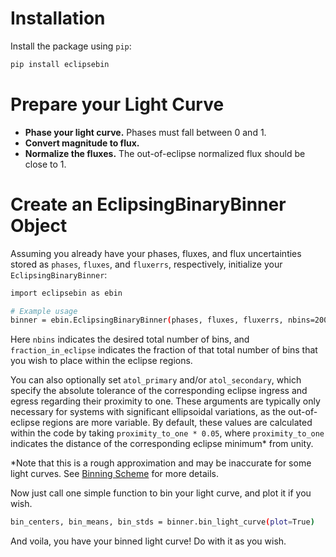 # Installation

Install the package using `pip`:

```bash
pip install eclipsebin
```

# Prepare your Light Curve

* **Phase your light curve.** Phases must fall between 0 and 1.
* **Convert magnitude to flux.** 
* **Normalize the fluxes.** The out-of-eclipse normalized flux should be close to 1.


# Create an EclipsingBinaryBinner Object

Assuming you already have your phases, fluxes, and flux uncertainties stored as `phases`, `fluxes`, and `fluxerrs`, respectively, initialize your `EclipsingBinaryBinner`:

```bash
import eclipsebin as ebin

# Example usage
binner = ebin.EclipsingBinaryBinner(phases, fluxes, fluxerrs, nbins=200, fraction_in_eclipse=0.5, atol_primary=0.001, atol_secondary=0.05)
```
Here `nbins` indicates the desired total number of bins, and `fraction_in_eclipse` indicates the fraction of that total number of bins that you wish to place within the eclipse regions. 

You can also optionally set `atol_primary` and/or `atol_secondary`, which specify the absolute tolerance of the corresponding eclipse ingress and egress regarding their proximity to one. These arguments are typically only necessary for systems with significant ellipsoidal variations, as the out-of-eclipse regions are more variable. By default, these values are calculated within the code by taking `proximity_to_one * 0.05`, where `proximity_to_one` indicates the distance of the corresponding eclipse minimum* from unity.

*Note that this is a rough approximation and may be inaccurate for some light curves. See [Binning Scheme](docs/binning-scheme.md) for more details.

Now just call one simple function to bin your light curve, and plot it if you wish.

```bash
bin_centers, bin_means, bin_stds = binner.bin_light_curve(plot=True)
```

And voila, you have your binned light curve! Do with it as you wish.